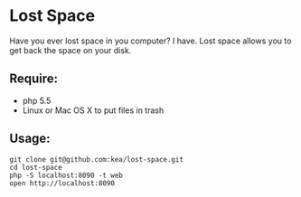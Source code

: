 Lost Space
==========

Have you ever lost space in you computer? I have.
Lost space allows you to get back the space on your disk.

Require:
--------

- php 5.5
- Linux or Mac OS X to put files in trash

Usage:
------

    git clone git@github.com:kea/lost-space.git
    cd lost-space
    php -S localhost:8090 -t web
    open http://localhost:8090

